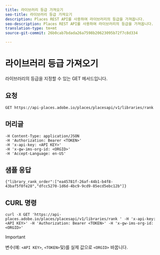 ```yaml
---
title: 라이브러리 등급 가져오기
seo-title: 라이브러리 등급 가져오기
description: Places REST API를 사용하여 라이브러리의 등급을 가져옵니다.
seo-description: Places REST API를 사용하여 라이브러리의 등급을 가져옵니다.
translation-type: tm+mt
source-git-commit: 26b0cab7bdada26a7598b20623095b72f7c8d334

---
```



# 라이브러리 등급 가져오기

라이브러리의 등급을 지정할 수 있는 GET 메서드입니다.

## 요청

`GET https://api-places.adobe.io/places/placesapi/v1/libraries/rank`

## 머리글

```
-H Content-Type: application/JSON  
-H 'Authorization: Bearer <TOKEN>'  
-H 'x-api-key: <API KEY>'  
-H 'x-gw-ims-org-id: <ORGID>'  
-H 'Accept-Language: en-US'
```

## 샘플 응답

```
{"library_rank_order":["ea45781f-26af-44b1-b4f8-43baf5f0fe28","dfcc5270-1d6d-4bc9-9cd9-85ecd5ebc12b"]}
```

## CURL 명령

```
curl -X GET 'https://api-places.adobe.io/places/placesapi/v1/libraries/rank ' -H 'x-api-key: <API KEY>' -H 'Authorization: Bearer <TOKEN>' -H 'x-gw-ims-org-id: <ORGID>'
```

>[!IMPORTANT]
>
>변수(예: `<API KEY>`, `<TOKEN>`및)를 실제 값으로 `<ORGID>` 바꿉니다.

